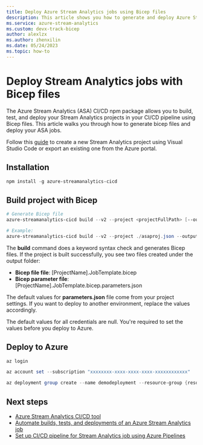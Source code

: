 ```yaml
---
title: Deploy Azure Stream Analytics jobs using Bicep files
description: This article shows you how to generate and deploy Azure Stream Analytics jobs using Bicep files. 
ms.service: azure-stream-analytics
ms.custom: devx-track-bicep
author: alexlzx
ms.author: zhenxilin
ms.date: 05/24/2023
ms.topic: how-to
---
```


# Deploy Stream Analytics jobs with Bicep files

The Azure Stream Analytics (ASA) CI/CD npm package allows you to build, test, and deploy your Stream Analytics projects in your CI/CD pipeline using Bicep files. This article walks you through how to generate bicep files and deploy your ASA jobs. 

Follow this [guide](quick-create-visual-studio-code.md) to create a new Stream Analytics project using Visual Studio Code or export an existing one from the Azure portal.

## Installation
```powershell
npm install -g azure-streamanalytics-cicd
```

## Build project with Bicep
```powershell
# Generate Bicep file
azure-streamanalytics-cicd build --v2 --project <projectFullPath> [--outputPath <outputPath>] --type Bicep

# Example: 
azure-streamanalytics-cicd build --v2 --project ./asaproj.json --outputPath ./Deploy --type Bicep
```

The **build** command does a keyword syntax check and generates Bicep files. If the project is built successfully, you see two files created under the output folder:
* **Bicep file file**: [ProjectName].JobTemplate.bicep
* **Bicep parameter file**: [ProjectName].JobTemplate.bicep.parameters.json

The default values for **parameters.json** file come from your project settings. If you want to deploy to another environment, replace the values accordingly.

The default values for all credentials are null. You're required to set the values before you deploy to Azure.

## Deploy to Azure

```powershell
az login

az account set --subscription "xxxxxxxx-xxxx-xxxx-xxxx-xxxxxxxxxxxx"

az deployment group create --name demodeployment --resource-group {resource-group-name} --template-file .\DeployV2\{project-name}.JobTemplate.bicep --parameters .\DeployV2\{project-name}.JobTemplate.bicep.parameters.json
```

## Next steps

* [Azure Stream Analytics CI/CD tool](cicd-overview.md)
* [Automate builds, tests, and deployments of an Azure Stream Analytics job](cicd-tools.md)
* [Set up CI/CD pipeline for Stream Analytics job using Azure Pipelines](set-up-cicd-pipeline.md)
